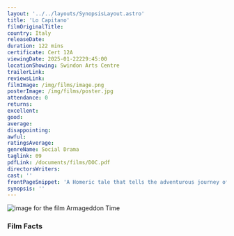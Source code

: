 ```yaml
---
layout: '../../layouts/SynopsisLayout.astro'
title: 'Lo Capitano'
filmOriginalTitle:
country: Italy
releaseDate:
duration: 122 mins
certificate: Cert 12A
viewingDate: 2025-01-22229:45:00
locationShowing: Swindon Arts Centre
trailerLink:
reviewsLink:
filmImage: /img/films/image.png
posterImage: /img/films/poster.jpg
attendance: 0
returns:
excellent:
good:
average:
disappointing:
awful:
ratingsAverage:
genreName: Social Drama
taglink: 09
pdfLink: /documents/films/DOC.pdf
directorsWriters:
cast: ''
frontPageSnippet: 'A Homeric tale that tells the adventurous journey of two young boys, Seydou and Moussa, who leave Dakar to reach Europe and fall victim to corruption and cruelty.'
synopsis: ''
---
```


![image for the film Armageddon Time](/img/films/armageddontime.png)

<div class="review__author review__author--review1"> 
</div>

<div class="review__author"> 
</div>

### Film Facts
